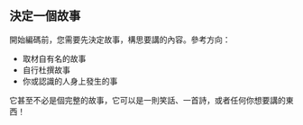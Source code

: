 ## 決定一個故事

開始編碼前，您需要先決定故事，構思要講的內容。參考方向：

+ 取材自有名的故事
+ 自行杜撰故事
+ 你或認識的人身上發生的事

它甚至不必是個完整的故事，它可以是一則笑話、一首詩，或者任何你想要講的東西！